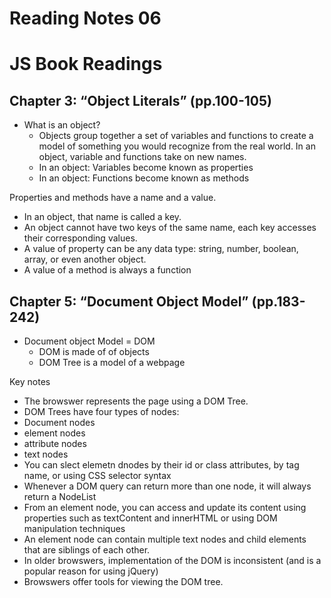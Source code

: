 # Reading Notes 06

# JS Book Readings

## Chapter 3: “Object Literals” (pp.100-105)

* What is an object?  
  - Objects group together a set of variables and functions to create a model of something you would recognize from the real world. In an object, variable and functions take on new names.  
  - In an object: Variables become known as properties
  - In an object: Functions become known as methods

Properties and methods have a name and a value.  
  - In an object, that name is called a key.  
  - An object cannot have two keys of the same name, each key accesses their corresponding values.  
  - A value of property can be any data type: string, number, boolean, array, or even another object.  
  - A value of a method is always a function  

## Chapter 5: “Document Object Model” (pp.183-242)

* Document object Model = DOM  
  - DOM is made of of objects  
  - DOM Tree is a model of a webpage  

Key notes  
 - The browswer represents the page using a DOM Tree.  
 - DOM Trees have four types of nodes:  
  - Document nodes  
  - element nodes  
  - attribute nodes  
  - text nodes  
- You can slect elemetn dnodes by their id or class attributes, by tag name, or using CSS selector syntax  
- Whenever a DOM query can return more than one node, it will always return a NodeList  
- From an element node, you can access and update its content using properties such as textContent and innerHTML or using DOM manipulation techniques  
- An element node can contain multiple text nodes and child elements that are siblings of each other.  
- In older browswers, implementation of the DOM is inconsistent (and is a popular reason for using jQuery)  
- Browswers offer tools for viewing the DOM tree.  
